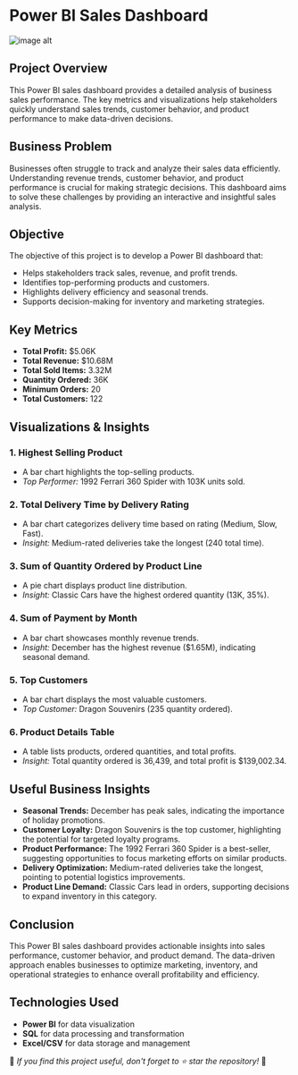 # Power BI Sales Dashboard

![image alt](https://github.com/PoojaSharma-1/Power-BI-Project/blob/e0b28401ab5eeee9fa1e1880478980907cb57439/sales_Img.png)
## Project Overview
This Power BI sales dashboard provides a detailed analysis of business sales performance. The key metrics and visualizations help stakeholders quickly understand sales trends, customer behavior, and product performance to make data-driven decisions.

## Business Problem
Businesses often struggle to track and analyze their sales data efficiently. Understanding revenue trends, customer behavior, and product performance is crucial for making strategic decisions. This dashboard aims to solve these challenges by providing an interactive and insightful sales analysis.

## Objective
The objective of this project is to develop a Power BI dashboard that:
- Helps stakeholders track sales, revenue, and profit trends.
- Identifies top-performing products and customers.
- Highlights delivery efficiency and seasonal trends.
- Supports decision-making for inventory and marketing strategies.

## Key Metrics
- **Total Profit:** $5.06K
- **Total Revenue:** $10.68M
- **Total Sold Items:** 3.32M
- **Quantity Ordered:** 36K
- **Minimum Orders:** 20
- **Total Customers:** 122

## Visualizations & Insights
### 1. **Highest Selling Product**
   - A bar chart highlights the top-selling products.
   - *Top Performer:* 1992 Ferrari 360 Spider with 103K units sold.

### 2. **Total Delivery Time by Delivery Rating**
   - A bar chart categorizes delivery time based on rating (Medium, Slow, Fast).
   - *Insight:* Medium-rated deliveries take the longest (240 total time).

### 3. **Sum of Quantity Ordered by Product Line**
   - A pie chart displays product line distribution.
   - *Insight:* Classic Cars have the highest ordered quantity (13K, 35%).

### 4. **Sum of Payment by Month**
   - A bar chart showcases monthly revenue trends.
   - *Insight:* December has the highest revenue ($1.65M), indicating seasonal demand.

### 5. **Top Customers**
   - A bar chart displays the most valuable customers.
   - *Top Customer:* Dragon Souvenirs (235 quantity ordered).

### 6. **Product Details Table**
   - A table lists products, ordered quantities, and total profits.
   - *Insight:* Total quantity ordered is 36,439, and total profit is $139,002.34.

## Useful Business Insights
- **Seasonal Trends:** December has peak sales, indicating the importance of holiday promotions.
- **Customer Loyalty:** Dragon Souvenirs is the top customer, highlighting the potential for targeted loyalty programs.
- **Product Performance:** The 1992 Ferrari 360 Spider is a best-seller, suggesting opportunities to focus marketing efforts on similar products.
- **Delivery Optimization:** Medium-rated deliveries take the longest, pointing to potential logistics improvements.
- **Product Line Demand:** Classic Cars lead in orders, supporting decisions to expand inventory in this category.

## Conclusion
This Power BI sales dashboard provides actionable insights into sales performance, customer behavior, and product demand. The data-driven approach enables businesses to optimize marketing, inventory, and operational strategies to enhance overall profitability and efficiency.

## Technologies Used
- **Power BI** for data visualization
- **SQL** for data processing and transformation
- **Excel/CSV** for data storage and management

📌 *If you find this project useful, don't forget to ⭐ star the repository!* 🚀





